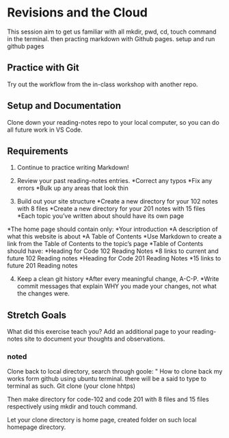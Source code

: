 # Revisions and the Cloud

This session aim to get us familiar with all mkdir, pwd, cd, touch command in the terminal. then practing markdown with Github pages. setup and run github pages

## Practice with Git

Try out the workflow from the in-class workshop with another repo.

## Setup and Documentation

Clone down your reading-notes repo to your local computer, so you can do all future work in VS Code.

## Requirements

1. Continue to practice writing Markdown!


2. Review your past reading-notes entries.
  *Correct any typos
  *Fix any errors
  *Bulk up any areas that look thin

3. Build out your site structure
  *Create a new directory for your 102 notes with 8 files
  *Create a new directory for your 201 notes with 15 files
    *Each topic you’ve written about should have its own page

  *The home page should contain only:
    *Your introduction
    *A description of what this website is about
    *A Table of Contents
  *Use Markdown to create a link from the Table of Contents to the topic’s page
  *Table of Contents should have:
    *Heading for Code 102 Reading Notes
      *8 links to current and future 102 Reading notes
    *Heading for Code 201 Reading Notes
      *15 links to future 201 Reading notes

4. Keep a clean git history
  *After every meaningful change, A-C-P.
  *Write commit messages that explain WHY you made your changes, not what the changes were.

## Stretch Goals 

What did this exercise teach you? Add an additional page to your reading-notes site to document your thoughts and observations.

### noted

Clone back to local directory, search through goole: " How to clone back my works form github using ubuntu terminal. there will be a said to type to terminal as such. Git clone (your clone hhtps)

Then make directory for code-102 and code 201 with 8 files and 15 files respectively using mkdir and touch command. 

Let your clone directory is home page, created folder on such local homepage directory.



